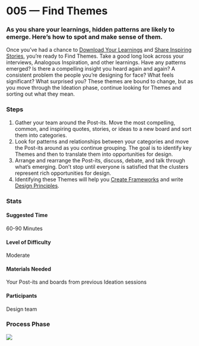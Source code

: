# 005 — Find Themes
### As you share your learnings, hidden patterns are likely to emerge. Here’s how to spot and make sense of them.

Once you’ve had a chance to [Download Your Learnings](design-method-012.md) and [Share Inspiring Stories](design-method-013.md), you’re ready to Find Themes. Take a good long look across your interviews, Analogous Inspiration, and other learnings. Have any patterns emerged? Is there a compelling insight you heard again and again? A consistent problem the people you’re designing for face? What feels significant? What surprised you? These themes are bound to change, but as you move through the Ideation phase, continue looking for Themes and sorting out what they mean.

### Steps
01. Gather your team around the Post-its. Move the most compelling, common, and inspiring quotes, stories, or ideas to a new board and sort them into categories.
02. Look for patterns and relationships between your categories and move the Post-its around as you continue grouping. The goal is to identify key Themes and then to translate them into opportunities for design.
03. Arrange and rearrange the Post-its, discuss, debate, and talk through what’s emerging. Don’t stop until everyone is satisfied that the clusters represent rich opportunities for design.
04. Identifying these Themes will help you [Create Frameworks](design-method-014.md) and write [Design Principles](design-method-027.md). 

### Stats
#### Suggested Time
60-90 Minutes
#### Level of Difficulty
Moderate
#### Materials Needed
Your Post-its and boards from previous Ideation sessions
#### Participants
Design team

### Process Phase
![](https://git.inc.sh/DSGN/ideo-design-kit/raw/branch/master/images/process-phase-ideation.png)

